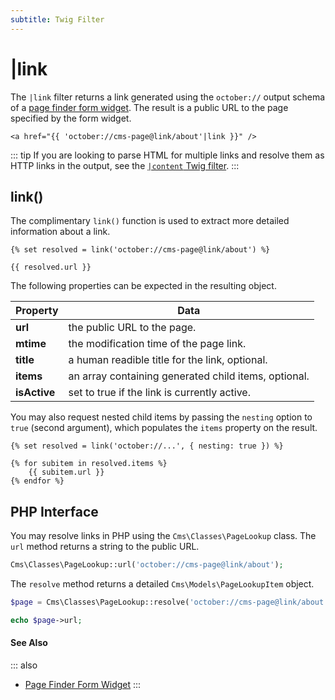 ```yaml
---
subtitle: Twig Filter
---
```

# |link

The `|link` filter returns a link generated using the `october://` output schema of a [page finder form widget](../../element/form/widget-pagefinder.md). The result is a public URL to the page specified by the form widget.

```twig
<a href="{{ 'october://cms-page@link/about'|link }}" />
```

::: tip
If you are looking to parse HTML for multiple links and resolve them as HTTP links in the output, see the [`|content` Twig filter](../tag/content.md).
:::

## link()

The complimentary `link()` function is used to extract more detailed information about a link.

```twig
{% set resolved = link('october://cms-page@link/about') %}

{{ resolved.url }}
```

The following properties can be expected in the resulting object.

Property | Data
------------- | -------------
**url** | the public URL to the page.
**mtime** | the modification time of the page link.
**title** | a human readible title for the link, optional.
**items** | an array containing generated child items, optional.
**isActive** | set to true if the link is currently active.

You may also request nested child items by passing the `nesting` option to `true` (second argument), which populates the `items` property on the result.

```twig
{% set resolved = link('october://...', { nesting: true }) %}

{% for subitem in resolved.items %}
    {{ subitem.url }}
{% endfor %}
```

## PHP Interface

You may resolve links in PHP using the `Cms\Classes\PageLookup` class. The `url` method returns a string to the public URL.

```php
Cms\Classes\PageLookup::url('october://cms-page@link/about');
```

The `resolve` method returns a detailed `Cms\Models\PageLookupItem` object.

```php
$page = Cms\Classes\PageLookup::resolve('october://cms-page@link/about');

echo $page->url;
```

#### See Also

::: also
* [Page Finder Form Widget](../../element/form/widget-pagefinder.md)
:::
